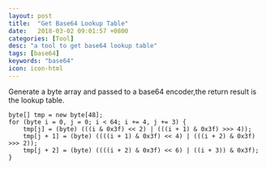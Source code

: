 ```yaml
---
layout: post
title:  "Get Base64 Lookup Table"
date:   2018-03-02 09:01:57 +0800
categories: [Tool]
desc: "a tool to get base64 lookup table"
tags: [base64]
keywords: "base64"
icon: icon-html
---
```

Generate a byte array and passed to a base64 encoder,the return result is the lookup table.
```
byte[] tmp = new byte[48];
for (byte i = 0, j = 0; i < 64; i += 4, j += 3) {
    tmp[j] = (byte) (((i & 0x3f) << 2) | (((i + 1) & 0x3f) >>> 4));
    tmp[j + 1] = (byte) ((((i + 1) & 0x3f) << 4) | (((i + 2) & 0x3f) >>> 2));
    tmp[j + 2] = (byte) ((((i + 2) & 0x3f) << 6) | ((i + 3)) & 0x3f);
}
```
